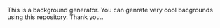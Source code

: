 This is a background generator.
You can genrate very cool bacgrounds using this repository.
Thank you..
